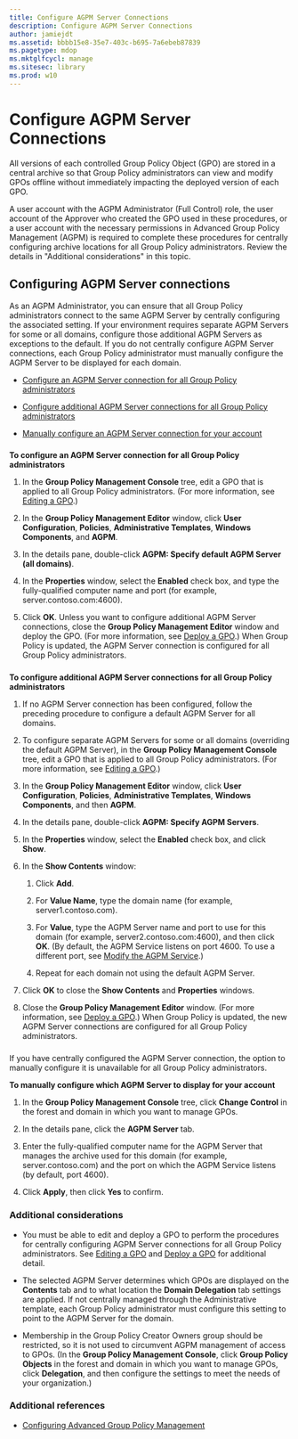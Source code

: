 ```yaml
---
title: Configure AGPM Server Connections
description: Configure AGPM Server Connections
author: jamiejdt
ms.assetid: bbbb15e8-35e7-403c-b695-7a6ebeb87839
ms.pagetype: mdop
ms.mktglfcycl: manage
ms.sitesec: library
ms.prod: w10
---
```



# Configure AGPM Server Connections


All versions of each controlled Group Policy Object (GPO) are stored in a central archive so that Group Policy administrators can view and modify GPOs offline without immediately impacting the deployed version of each GPO.

A user account with the AGPM Administrator (Full Control) role, the user account of the Approver who created the GPO used in these procedures, or a user account with the necessary permissions in Advanced Group Policy Management (AGPM) is required to complete these procedures for centrally configuring archive locations for all Group Policy administrators. Review the details in "Additional considerations" in this topic.

## Configuring AGPM Server connections


As an AGPM Administrator, you can ensure that all Group Policy administrators connect to the same AGPM Server by centrally configuring the associated setting. If your environment requires separate AGPM Servers for some or all domains, configure those additional AGPM Servers as exceptions to the default. If you do not centrally configure AGPM Server connections, each Group Policy administrator must manually configure the AGPM Server to be displayed for each domain.

-   [Configure an AGPM Server connection for all Group Policy administrators](#bkmk-defaultarchiveloc)

-   [Configure additional AGPM Server connections for all Group Policy administrators](#bkmk-additionalarchiveloc)

-   [Manually configure an AGPM Server connection for your account](#bkmk-manuallyconfigurearchiveloc)

### <a href="" id="bkmk-defaultarchiveloc"></a>

**To configure an AGPM Server connection for all Group Policy administrators**

1.  In the **Group Policy Management Console** tree, edit a GPO that is applied to all Group Policy administrators. (For more information, see [Editing a GPO](editing-a-gpo-agpm40.md).)

2.  In the **Group Policy Management Editor** window, click **User Configuration**, **Policies**, **Administrative Templates**, **Windows Components**, and **AGPM**.

3.  In the details pane, double-click **AGPM: Specify default AGPM Server (all domains)**.

4.  In the **Properties** window, select the **Enabled** check box, and type the fully-qualified computer name and port (for example, server.contoso.com:4600).

5.  Click **OK**. Unless you want to configure additional AGPM Server connections, close the **Group Policy Management Editor** window and deploy the GPO. (For more information, see [Deploy a GPO](deploy-a-gpo-agpm40.md).) When Group Policy is updated, the AGPM Server connection is configured for all Group Policy administrators.

### <a href="" id="bkmk-additionalarchiveloc"></a>

**To configure additional AGPM Server connections for all Group Policy administrators**

1.  If no AGPM Server connection has been configured, follow the preceding procedure to configure a default AGPM Server for all domains.

2.  To configure separate AGPM Servers for some or all domains (overriding the default AGPM Server), in the **Group Policy Management Console** tree, edit a GPO that is applied to all Group Policy administrators. (For more information, see [Editing a GPO](editing-a-gpo-agpm40.md).)

3.  In the **Group Policy Management Editor** window, click **User Configuration**, **Policies**, **Administrative Templates**, **Windows Components**, and then **AGPM**.

4.  In the details pane, double-click **AGPM: Specify AGPM Servers**.

5.  In the **Properties** window, select the **Enabled** check box, and click **Show**.

6.  In the **Show Contents** window:

    1.  Click **Add**.

    2.  For **Value Name**, type the domain name (for example, server1.contoso.com).

    3.  For **Value**, type the AGPM Server name and port to use for this domain (for example, server2.contoso.com:4600), and then click **OK**. (By default, the AGPM Service listens on port 4600. To use a different port, see [Modify the AGPM Service](modify-the-agpm-service-agpm40.md).)

    4.  Repeat for each domain not using the default AGPM Server.

7.  Click **OK** to close the **Show Contents** and **Properties** windows.

8.  Close the **Group Policy Management Editor** window. (For more information, see [Deploy a GPO](deploy-a-gpo-agpm40.md).) When Group Policy is updated, the new AGPM Server connections are configured for all Group Policy administrators.

### <a href="" id="bkmk-manuallyconfigurearchiveloc"></a>

If you have centrally configured the AGPM Server connection, the option to manually configure it is unavailable for all Group Policy administrators.

**To manually configure which AGPM Server to display for your account**

1.  In the **Group Policy Management Console** tree, click **Change Control** in the forest and domain in which you want to manage GPOs.

2.  In the details pane, click the **AGPM Server** tab.

3.  Enter the fully-qualified computer name for the AGPM Server that manages the archive used for this domain (for example, server.contoso.com) and the port on which the AGPM Service listens (by default, port 4600).

4.  Click **Apply**, then click **Yes** to confirm.

### Additional considerations

-   You must be able to edit and deploy a GPO to perform the procedures for centrally configuring AGPM Server connections for all Group Policy administrators. See [Editing a GPO](editing-a-gpo-agpm40.md) and [Deploy a GPO](deploy-a-gpo-agpm40.md) for additional detail.

-   The selected AGPM Server determines which GPOs are displayed on the **Contents** tab and to what location the **Domain Delegation** tab settings are applied. If not centrally managed through the Administrative template, each Group Policy administrator must configure this setting to point to the AGPM Server for the domain.

-   Membership in the Group Policy Creator Owners group should be restricted, so it is not used to circumvent AGPM management of access to GPOs. (In the **Group Policy Management Console**, click **Group Policy Objects** in the forest and domain in which you want to manage GPOs, click **Delegation**, and then configure the settings to meet the needs of your organization.)

### Additional references

-   [Configuring Advanced Group Policy Management](configuring-advanced-group-policy-management-agpm40.md)

 

 





